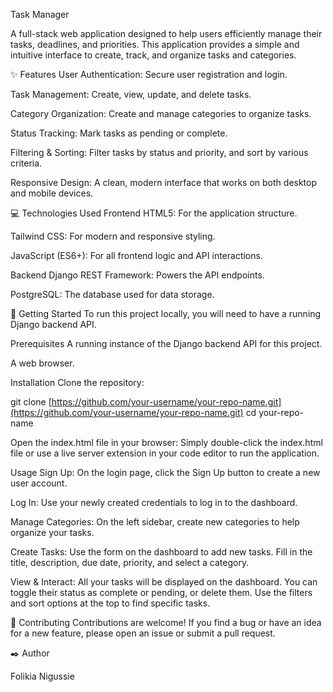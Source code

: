 Task Manager


A full-stack web application designed to help users efficiently manage their tasks, deadlines, and priorities. This application provides a simple and intuitive interface to create, track, and organize tasks and categories.

✨ Features
User Authentication: Secure user registration and login.

Task Management: Create, view, update, and delete tasks.

Category Organization: Create and manage categories to organize tasks.

Status Tracking: Mark tasks as pending or complete.

Filtering & Sorting: Filter tasks by status and priority, and sort by various criteria.

Responsive Design: A clean, modern interface that works on both desktop and mobile devices.

💻 Technologies Used
Frontend
HTML5: For the application structure.

Tailwind CSS: For modern and responsive styling.

JavaScript (ES6+): For all frontend logic and API interactions.

Backend
Django REST Framework: Powers the API endpoints.

PostgreSQL: The database used for data storage.

🚀 Getting Started
To run this project locally, you will need to have a running Django backend API.

Prerequisites
A running instance of the Django backend API for this project.

A web browser.

Installation
Clone the repository:

git clone [https://github.com/your-username/your-repo-name.git](https://github.com/your-username/your-repo-name.git)
cd your-repo-name

Open the index.html file in your browser:
Simply double-click the index.html file or use a live server extension in your code editor to run the application.

Usage
Sign Up: On the login page, click the Sign Up button to create a new user account.

Log In: Use your newly created credentials to log in to the dashboard.

Manage Categories: On the left sidebar, create new categories to help organize your tasks.

Create Tasks: Use the form on the dashboard to add new tasks. Fill in the title, description, due date, priority, and select a category.

View & Interact: All your tasks will be displayed on the dashboard. You can toggle their status as complete or pending, or delete them. Use the filters and sort options at the top to find specific tasks.

🤝 Contributing
Contributions are welcome! If you find a bug or have an idea for a new feature, please open an issue or submit a pull request.

✒️ Author

Folikia Nigussie
